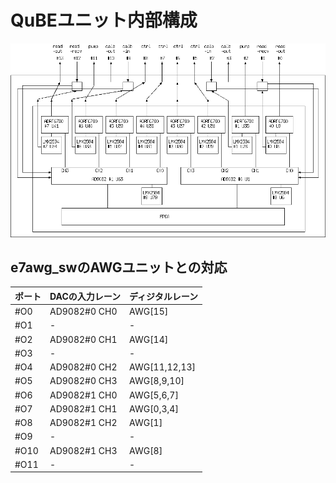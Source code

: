 # QuBEユニット内部構成

![信号送受信フロー](unit.png)

## e7awg_swのAWGユニットとの対応

| ポート | DACの入力レーン | ディジタルレーン |
| ----- | ------------- |------------- |
|  #O0  | AD9082#0 CH0  | AWG[15]       |
|  #O1  | -             | -             |
|  #O2  | AD9082#0 CH1  | AWG[14]       |
|  #O3  | -             | -             |
|  #O4  | AD9082#0 CH2  | AWG[11,12,13] |
|  #O5  | AD9082#0 CH3  | AWG[8,9,10]   |
|  #O6  | AD9082#1 CH0  | AWG[5,6,7]    |
|  #O7  | AD9082#1 CH1  | AWG[0,3,4]    |
|  #O8  | AD9082#1 CH2  | AWG[1]        |
|  #O9  | -             | -             |
|  #O10 | AD9082#1 CH3  | AWG[8]        |
|  #O11 | -             | -             |
